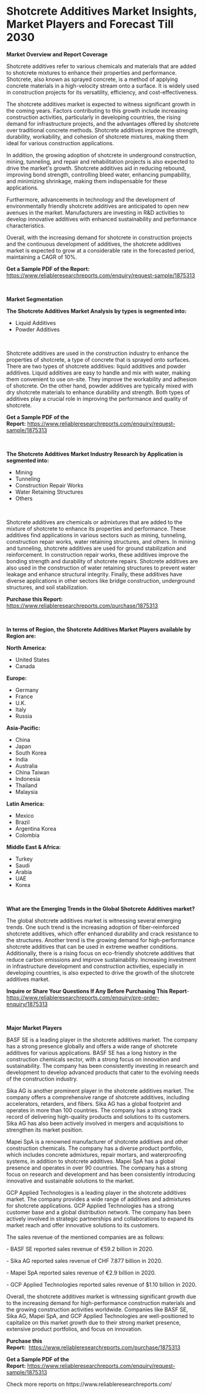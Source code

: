 <p><h1>Shotcrete Additives Market Insights, Market Players and Forecast Till 2030</h1></p><p><strong>Market Overview and Report Coverage</strong></p>
<p><p>Shotcrete additives refer to various chemicals and materials that are added to shotcrete mixtures to enhance their properties and performance. Shotcrete, also known as sprayed concrete, is a method of applying concrete materials in a high-velocity stream onto a surface. It is widely used in construction projects for its versatility, efficiency, and cost-effectiveness.</p><p>The shotcrete additives market is expected to witness significant growth in the coming years. Factors contributing to this growth include increasing construction activities, particularly in developing countries, the rising demand for infrastructure projects, and the advantages offered by shotcrete over traditional concrete methods. Shotcrete additives improve the strength, durability, workability, and cohesion of shotcrete mixtures, making them ideal for various construction applications.</p><p>In addition, the growing adoption of shotcrete in underground construction, mining, tunneling, and repair and rehabilitation projects is also expected to drive the market's growth. Shotcrete additives aid in reducing rebound, improving bond strength, controlling bleed water, enhancing pumpability, and minimizing shrinkage, making them indispensable for these applications.</p><p>Furthermore, advancements in technology and the development of environmentally friendly shotcrete additives are anticipated to open new avenues in the market. Manufacturers are investing in R&D activities to develop innovative additives with enhanced sustainability and performance characteristics.</p><p>Overall, with the increasing demand for shotcrete in construction projects and the continuous development of additives, the shotcrete additives market is expected to grow at a considerable rate in the forecasted period, maintaining a CAGR of 10%.</p></p>
<p><strong>Get a Sample PDF of the Report:</strong> <a href="https://www.reliableresearchreports.com/enquiry/request-sample/1875313">https://www.reliableresearchreports.com/enquiry/request-sample/1875313</a></p>
<p>&nbsp;</p>
<p><strong>Market Segmentation</strong></p>
<p><strong>The Shotcrete Additives Market Analysis by types is segmented into:</strong></p>
<p><ul><li>Liquid Additives</li><li>Powder Additives</li></ul></p>
<p>&nbsp;</p>
<p><p>Shotcrete additives are used in the construction industry to enhance the properties of shotcrete, a type of concrete that is sprayed onto surfaces. There are two types of shotcrete additives: liquid additives and powder additives. Liquid additives are easy to handle and mix with water, making them convenient to use on-site. They improve the workability and adhesion of shotcrete. On the other hand, powder additives are typically mixed with dry shotcrete materials to enhance durability and strength. Both types of additives play a crucial role in improving the performance and quality of shotcrete.</p></p>
<p><strong>Get a Sample PDF of the Report:</strong>&nbsp;<a href="https://www.reliableresearchreports.com/enquiry/request-sample/1875313">https://www.reliableresearchreports.com/enquiry/request-sample/1875313</a></p>
<p>&nbsp;</p>
<p><strong>The Shotcrete Additives Market Industry Research by Application is segmented into:</strong></p>
<p><ul><li>Mining</li><li>Tunneling</li><li>Construction Repair Works</li><li>Water Retaining Structures</li><li>Others</li></ul></p>
<p>&nbsp;</p>
<p><p>Shotcrete additives are chemicals or admixtures that are added to the mixture of shotcrete to enhance its properties and performance. These additives find applications in various sectors such as mining, tunneling, construction repair works, water retaining structures, and others. In mining and tunneling, shotcrete additives are used for ground stabilization and reinforcement. In construction repair works, these additives improve the bonding strength and durability of shotcrete repairs. Shotcrete additives are also used in the construction of water retaining structures to prevent water leakage and enhance structural integrity. Finally, these additives have diverse applications in other sectors like bridge construction, underground structures, and soil stabilization.</p></p>
<p><strong>Purchase this Report:</strong>&nbsp; <a href="https://www.reliableresearchreports.com/purchase/1875313">https://www.reliableresearchreports.com/purchase/1875313</a></p>
<p>&nbsp;</p>
<p><strong>In terms of Region, the Shotcrete Additives Market Players available by Region are:</strong></p>
<p>
    <p> <strong> North America: </strong>
        <ul>
            <li>United States</li>
            <li>Canada</li>
        </ul>
        </p> 
    <p> <strong> Europe: </strong>
        <ul>
            <li>Germany</li>
            <li>France</li>
            <li>U.K.</li>
            <li>Italy</li>
            <li>Russia</li>
        </ul>
        </p> 
    <p> <strong> Asia-Pacific: </strong>
        <ul>
            <li>China</li>
            <li>Japan</li>
            <li>South Korea</li>
            <li>India</li>
            <li>Australia</li>
            <li>China Taiwan</li>
            <li>Indonesia</li>
            <li>Thailand</li>
            <li>Malaysia</li>
        </ul>
        </p> 
    <p> <strong> Latin America: </strong>
        <ul>
            <li>Mexico</li>
            <li>Brazil</li>
            <li>Argentina Korea</li>
            <li>Colombia</li>
        </ul>
        </p> 
    <p> <strong> Middle East & Africa: </strong>
        <ul>
            <li>Turkey</li>
            <li>Saudi</li>
            <li>Arabia</li>
            <li>UAE</li>
            <li>Korea</li>
        </ul>
    </p>
    </p>
<p>&nbsp;</p>
<p><strong>What are the Emerging Trends in the Global Shotcrete Additives market?</strong></p>
<p><p>The global shotcrete additives market is witnessing several emerging trends. One such trend is the increasing adoption of fiber-reinforced shotcrete additives, which offer enhanced durability and crack resistance to the structures. Another trend is the growing demand for high-performance shotcrete additives that can be used in extreme weather conditions. Additionally, there is a rising focus on eco-friendly shotcrete additives that reduce carbon emissions and improve sustainability. Increasing investment in infrastructure development and construction activities, especially in developing countries, is also expected to drive the growth of the shotcrete additives market.</p></p>
<p><strong>Inquire or Share Your Questions If Any Before Purchasing This Report</strong>- <a href="https://www.reliableresearchreports.com/enquiry/pre-order-enquiry/1875313">https://www.reliableresearchreports.com/enquiry/pre-order-enquiry/1875313</a></p>
<p>&nbsp;</p>
<p><strong>Major Market Players</strong></p>
<p><p>BASF SE is a leading player in the shotcrete additives market. The company has a strong presence globally and offers a wide range of shotcrete additives for various applications. BASF SE has a long history in the construction chemicals sector, with a strong focus on innovation and sustainability. The company has been consistently investing in research and development to develop advanced products that cater to the evolving needs of the construction industry.</p><p>Sika AG is another prominent player in the shotcrete additives market. The company offers a comprehensive range of shotcrete additives, including accelerators, retarders, and fibers. Sika AG has a global footprint and operates in more than 100 countries. The company has a strong track record of delivering high-quality products and solutions to its customers. Sika AG has also been actively involved in mergers and acquisitions to strengthen its market position.</p><p>Mapei SpA is a renowned manufacturer of shotcrete additives and other construction chemicals. The company has a diverse product portfolio, which includes concrete admixtures, repair mortars, and waterproofing systems, in addition to shotcrete additives. Mapei SpA has a global presence and operates in over 90 countries. The company has a strong focus on research and development and has been consistently introducing innovative and sustainable solutions to the market.</p><p>GCP Applied Technologies is a leading player in the shotcrete additives market. The company provides a wide range of additives and admixtures for shotcrete applications. GCP Applied Technologies has a strong customer base and a global distribution network. The company has been actively involved in strategic partnerships and collaborations to expand its market reach and offer innovative solutions to its customers.</p><p>The sales revenue of the mentioned companies are as follows:</p><p>- BASF SE reported sales revenue of €59.2 billion in 2020.</p><p>- Sika AG reported sales revenue of CHF 7.877 billion in 2020.</p><p>- Mapei SpA reported sales revenue of €2.9 billion in 2020.</p><p>- GCP Applied Technologies reported sales revenue of $1.10 billion in 2020.</p><p>Overall, the shotcrete additives market is witnessing significant growth due to the increasing demand for high-performance construction materials and the growing construction activities worldwide. Companies like BASF SE, Sika AG, Mapei SpA, and GCP Applied Technologies are well-positioned to capitalize on this market growth due to their strong market presence, extensive product portfolios, and focus on innovation.</p></p>
<p><strong>Purchase this Report:</strong>&nbsp;&nbsp;<a href="https://www.reliableresearchreports.com/purchase/1875313">https://www.reliableresearchreports.com/purchase/1875313</a></p>
<p></p>
<p><strong>Get a Sample PDF of the Report:</strong>&nbsp;<a href="https://www.reliableresearchreports.com/enquiry/request-sample/1875313">https://www.reliableresearchreports.com/enquiry/request-sample/1875313</a></p>
<p>Check more reports on https://www.reliableresearchreports.com/</p>